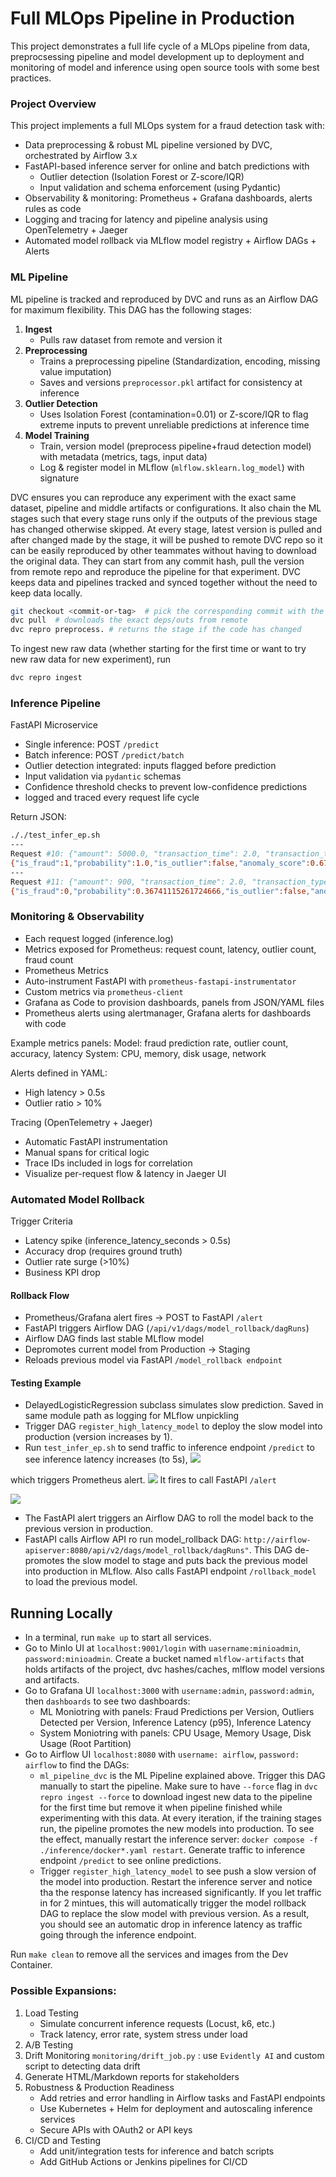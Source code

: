 # Full MLOps Pipeline in Production 
This project demonstrates a full life cycle of a MLOps pipeline from data, preprocsessing pipeline and model development up to deployment and monitoring of model and inference using open source tools with some best practices.

### Project Overview
This project implements a full MLOps system for a fraud detection task with:
- Data preprocessing & robust ML pipeline versioned by DVC, orchestrated by Airflow 3.x
- FastAPI-based inference server for online and batch predictions with 
  - Outlier detection (Isolation Forest or Z-score/IQR)
  - Input validation and schema enforcement (using Pydantic)
- Observability & monitoring: Prometheus + Grafana dashboards, alerts rules as code
- Logging and tracing for latency and pipeline analysis using OpenTelemetry + Jaeger
- Automated model rollback via MLflow model registry + Airflow DAGs +  Alerts

### ML Pipeline
ML pipeline is tracked and reproduced by DVC and runs as an Airflow DAG for maximum flexibility. This DAG has the following stages:
1. **Ingest**
   - Pulls raw dataset from remote and version it
2. **Preprocessing**
   - Trains a preprocessing pipeline (Standardization, encoding, missing value imputation)
   - Saves and versions `preprocessor.pkl` artifact for consistency at inference
3. **Outlier Detection**
    - Uses Isolation Forest (contamination=0.01) or Z-score/IQR to flag extreme inputs to prevent unreliable predictions at inference time
4. **Model Training**
    - Train, version model (preprocess pipeline+fraud detection model) with metadata (metrics, tags, input data)
    - Log & register model in MLflow (`mlflow.sklearn.log_model`) with signature

DVC ensures you can reproduce any experiment with the exact same dataset, pipeline and middle artifacts or configurations. It also chain the ML stages such that every stage runs only if the outputs of the previous stage has changed otherwise skipped. At every stage, latest version is pulled and after changed made by the stage, it will be pushed to remote DVC repo so it can be easily reproduced by other teammates without having to download the original data. They can start from any commit hash, pull the version from remote repo and reproduce the pipeline for that experiment. DVC keeps data and pipelines tracked and synced together without the need to keep data locally.

```sh
git checkout <commit-or-tag>  # pick the corresponding commit with the version
dvc pull  # downloads the exact deps/outs from remote
dvc repro preprocess. # returns the stage if the code has changed
```
To ingest new raw data (whether starting for the first time or want to try new raw data for new experiment), run
```sh
dvc repro ingest
``` 

### Inference Pipeline
FastAPI Microservice
   - Single inference: POST `/predict`
   - Batch inference: POST `/predict/batch`
   - Outlier detection integrated: inputs flagged before prediction
   - Input validation via `pydantic` schemas
   - Confidence threshold checks to prevent low-confidence predictions
   - logged and traced every request life cycle


Return JSON:
```sh
././test_infer_ep.sh
---
Request #10: {"amount": 5000.0, "transaction_time": 2.0, "transaction_type": "online", "location_region": "Asia"}
{"is_fraud":1,"probability":1.0,"is_outlier":false,"anomaly_score":0.6764662176126935,"review_required":true,"version":"v20250821_170631","message":"Prediction Successful."}
---
Request #11: {"amount": 900, "transaction_time": 2.0, "transaction_type": "online", "location_region": "EU"}
{"is_fraud":0,"probability":0.36741115261724666,"is_outlier":false,"anomaly_score":0.6674423395914119,"review_required":false,"version":"v20250821_170631","message":"Prediction Successful."}
```

### Monitoring & Observability
- Each request logged (inference.log)
- Metrics exposed for Prometheus: request count, latency, outlier count, fraud count
- Prometheus Metrics
- Auto-instrument FastAPI with `prometheus-fastapi-instrumentator`
- Custom metrics via `prometheus-client`
- Grafana as Code to provision dashboards, panels from JSON/YAML files
- Prometheus alerts using alertmanager, Grafana alerts for dashboards with code

Example metrics panels:
Model: fraud prediction rate, outlier count, accuracy, latency
System: CPU, memory, disk usage, network

Alerts defined in YAML:
- High latency > 0.5s
- Outlier ratio > 10%

Tracing (OpenTelemetry + Jaeger)
- Automatic FastAPI instrumentation
- Manual spans for critical logic
- Trace IDs included in logs for correlation
- Visualize per-request flow & latency in Jaeger UI

### Automated Model Rollback
Trigger Criteria
- Latency spike (inference_latency_seconds > 0.5s)
- Accuracy drop (requires ground truth)
- Outlier rate surge (>10%)
- Business KPI drop

#### Rollback Flow
- Prometheus/Grafana alert fires → POST to FastAPI `/alert`
- FastAPI triggers Airflow DAG (`/api/v1/dags/model_rollback/dagRuns`)
- Airflow DAG finds last stable MLflow model
- Depromotes current model from Production → Staging
- Reloads previous model via FastAPI `/model_rollback endpoint`

#### Testing Example
- DelayedLogisticRegression subclass simulates slow prediction. Saved in same module path as logging for MLflow unpickling
- Trigger DAG `register_high_latency_model` to deploy the slow model into production (version increases by 1).
- Run `test_infer_ep.sh` to send traffic to inference endpoint `/predict` to see inference latency increases (to 5s), 
![](./images/latency_increase.png)

which triggers Prometheus alert. 
![](./images/alert-fires.png)
It fires to call FastAPI `/alert`

![](./images/alert_received.png)
- The FastAPI alert triggers an Airflow DAG to roll the model back to the previous version in production.  
- FastAPI calls Airflow API ro run model_rollback DAG: `http://airflow-apiserver:8080/api/v2/dags/model_rollback/dagRuns"`. This DAG de-promotes the slow model to stage and puts back the previous model into production in MLflow. Also calls FastAPI endpoint `/rollback_model` to load the previous model.


## Running Locally
- In a terminal, run `make up` to start all services.
- Go to MinIo UI at `localhost:9001/login` with `uasername:minioadmin`, `password:minioadmin`. Create a bucket named `mlflow-artifacts` that holds artifacts of the project, dvc hashes/caches, mlflow model versions and artifacts.
- Go to Grafana UI `localhost:3000` with `username:admin`, `password:admin`, then `dashboards` to see two dashboards:
   - ML Moniotring with panels: Fraud Predictions per Version, Outliers Detected per Version, Inference Latency (p95), Inference Latency 
   - System Moniotring with panels: CPU Usage, Memory Usage, Disk Usage (Root Partition)
- Go to Airflow UI `localhost:8080` with `username: airflow`, `password: airflow` to find the DAGs:
   - `ml_pipeline_dvc` is the ML Pipeline explained above. Trigger this DAG manually to start the pipeline. Make sure to have `--force` flag in `dvc repro ingest --force` to download ingest new data to the pipeline for the first time but remove it when pipeline finished while experimenting with this data. At every iteration, if the training stages run, the pipeline promotes the new models into production. To see the effect, manually restart the inference server: `docker compose -f ./inference/docker*.yaml restart`. Generate traffic to inference endpoint `/predict` to see online predictions.
   - Trigger `register_high_latency_model` to see push a slow version of the model into production. Restart the inference server and notice tha the response latency has increased significantly. If you let traffic in for 2 mintues, this will automatically trigger the model rollback DAG to replace the slow model with previous version. As a result, you should see an automatic drop in inference latency as traffic going through the inference endpoint.

Run `make clean` to remove all the services and images from the Dev Container.

### Possible Expansions:
1. Load Testing
   - Simulate concurrent inference requests (Locust, k6, etc.)
   - Track latency, error rate, system stress under load
2. A/B Testing
3. Drift Monitoring `monitoring/drift_job.py` : use `Evidently AI` and custom script to detecting data drift
4. Generate HTML/Markdown reports for stakeholders
5. Robustness & Production Readiness
    - Add retries and error handling in Airflow tasks and FastAPI endpoints
    - Use Kubernetes + Helm for deployment and autoscaling inference services
    - Secure APIs with OAuth2 or API keys
6. CI/CD and Testing
    - Add unit/integration tests for inference and batch scripts
    - Add GitHub Actions or Jenkins pipelines for CI/CD